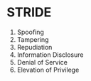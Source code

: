 # STRIDE 
1. Spoofing
2. Tampering
3. Repudiation
4. Information Disclosure
5. Denial of Service
6. Elevation of Privilege